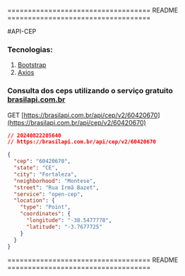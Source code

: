 =================================== README ===================================

#API-CEP

### Tecnologias:

1. [Bootstrap](https://getbootstrap.com/)
2. [Axios](https://axios-http.com/docs/example)


### Consulta dos ceps utilizando o serviço gratuito [brasilapi.com.br](https://brasilapi.com.br)

GET [https://brasilapi.com.br/api/cep/v2/60420670](https://brasilapi.com.br/api/cep/v2/60420670)

```json
// 20240822205640
// https://brasilapi.com.br/api/cep/v2/60420670

{
  "cep": "60420670",
  "state": "CE",
  "city": "Fortaleza",
  "neighborhood": "Montese",
  "street": "Rua Irmã Bazet",
  "service": "open-cep",
  "location": {
    "type": "Point",
    "coordinates": {
      "longitude": "-38.5477778",
      "latitude": "-3.7677725"
    }
  }
}
```

=================================== README ===================================